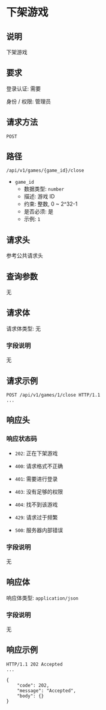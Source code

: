 # 下架游戏

## 说明

下架游戏

## 要求

登录认证: 需要

身份 / 权限: 管理员

## 请求方法

`POST`

## 路径

`/api/v1/games/{game_id}/close`

- `game_id`
    - 数据类型: `number`
    - 描述: 游戏 ID
    - 约束: 整数, 0 ~ 2^32-1
    - 是否必须: 是
    - 示例: `1`

## 请求头

参考公共请求头

## 查询参数

无

## 请求体

请求体类型: 无

### 字段说明

无

## 请求示例

```
POST /api/v1/games/1/close HTTP/1.1
...
```

## 响应头

### 响应状态码

- `202`: 正在下架游戏

- `400`: 请求格式不正确

- `401`: 需要进行登录

- `403`: 没有足够的权限

- `404`: 找不到该游戏

- `429`: 请求过于频繁

- `500`: 服务器内部错误

### 字段说明

无

## 响应体

响应体类型: `application/json`

### 字段说明

无

## 响应示例

```
HTTP/1.1 202 Accepted
...

{
    "code": 202,
    "message": "Accepted",
    "body": {}
}
```